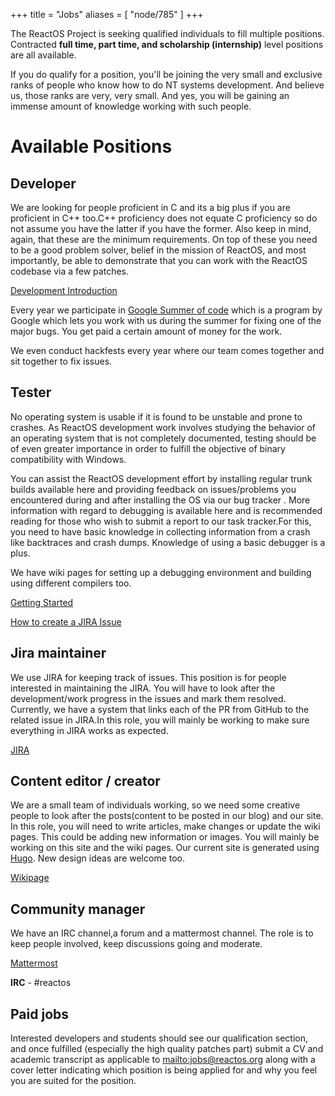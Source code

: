 +++
title = "Jobs"
aliases = [ "node/785" ]
+++

The ReactOS Project is seeking qualified individuals to fill multiple positions. Contracted **full time, part time, and scholarship (internship)** level positions are all available.

If you do qualify for a position, you'll be joining the very small and exclusive ranks of people who know how to do NT systems development. And believe us, those ranks are very, very small. And yes, you will be gaining an immense amount of knowledge working with such people. 

Available Positions
===

Developer
---
We are looking for people proficient in C and its a big plus if you are proficient in C++ too.C++ proficiency does not equate C proficiency so do not assume you have the latter if you have the former. Also keep in mind, again, that these are the minimum requirements. On top of these you need to be a good problem solver, belief in the mission of ReactOS, and most importantly, be able to demonstrate that you can work with the ReactOS codebase via a few patches.

[Development Introduction](https://reactos.org/wiki/Development_Introduction)

Every year we participate in [Google Summer of code](https://summerofcode.withgoogle.com/) which is a program by Google which lets you work with us during the summer for fixing one of the major bugs. You get paid a certain amount of money for the work. 

We even conduct hackfests every year where our team comes together and sit together to fix issues.


Tester
---
No operating system is usable if it is found to be unstable and prone to crashes. As ReactOS development work involves studying the behavior of an operating system that is not completely documented, testing should be of even greater importance in order to fulfill the objective of binary compatibility with Windows.

You can assist the ReactOS development effort by installing regular trunk builds available here and providing feedback on issues/problems you encountered during and after installing the OS via our bug tracker . More information with regard to debugging is available here and is recommended reading for those who wish to submit a report to our task tracker.For this, you need to have basic knowledge in collecting information from a crash like backtraces and crash dumps. Knowledge of using a basic debugger is a plus.

We have wiki pages for setting up a debugging environment and building using different compilers too.

[Getting Started](https://reactos.org/wiki/Welcome_to_the_ReactOS_Development_Wiki)

[How to create a JIRA Issue](https://reactos.org/wiki/User:Oldman/A_layman%27s_guide/How_to_create_a_JIRA_Issue)

Jira maintainer
---
We use JIRA for keeping track of issues. This position is for people interested in maintaining the JIRA. You will have to look after the development/work progress in the issues and mark them resolved. Currently, we have a system that links each of the PR from GitHub to the related issue in JIRA.In this role, you will mainly be working to make sure everything in JIRA works as expected.

[JIRA](https://jira.reactos.org/)


Content editor / creator
---
We are a small team of individuals working, so we need some creative people to look after the posts(content to be posted in our blog) and our site. In this role, you will need to write articles, make changes or update the wiki pages. This could be adding new information or images. You will mainly be working on this site and the wiki pages. Our current site is generated using [Hugo](https://gohugo.io/). New design ideas are welcome too.

[Wikipage](https://reactos.org/wiki/Welcome_to_the_ReactOS_Development_Wiki)

Community manager
---
We have an IRC channel,a forum and a mattermost channel. The role is to keep people involved, keep discussions going and moderate.

[Mattermost](chat.reactos.org)

**IRC** - #reactos


Paid jobs<a id="paid-jobs"></a>
---

Interested developers and students should see our qualification section, and once fulfilled (especially the high quality patches part) submit a CV and academic transcript as applicable to <mailto:jobs@reactos.org> along with a cover letter indicating which position is being applied for and why you feel you are suited for the position.


